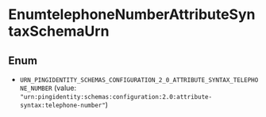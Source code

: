 

# EnumtelephoneNumberAttributeSyntaxSchemaUrn

## Enum


* `URN_PINGIDENTITY_SCHEMAS_CONFIGURATION_2_0_ATTRIBUTE_SYNTAX_TELEPHONE_NUMBER` (value: `"urn:pingidentity:schemas:configuration:2.0:attribute-syntax:telephone-number"`)



